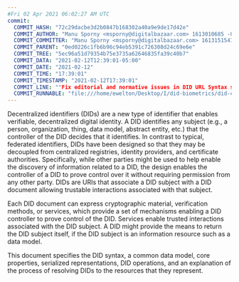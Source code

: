 ```yaml
---
#Fri 02 Apr 2021 06:02:27 AM UTC
commit:
  COMMIT_HASH: "72c29dacbe3d2b0847b168302a40a9e9de17d42e"
  COMMIT_AUTHOR: "Manu Sporny <msporny@digitalbazaar.com> 1613010685 -0500"
  COMMIT_COMMITTER: "Manu Sporny <msporny@digitalbazaar.com> 1613151541 -0500"
  COMMIT_PARENT: "0ed0226c1fb6b96c94eb5391c726308d24c69e6e"
  COMMIT_TREE: "5ec96a51d79354b75e3735a62646835fa39c40b7"
  COMMIT_DATA: "2021-02-12T12:39:01-05:00"
  COMMIT_DATE: "2021-02-12"
  COMMIT_TIME: "17:39:01"
  COMMIT_TIMESTAMP: "2021-02-12T17:39:01"
  COMMIT_LINE: ""Fix editorial and normative issues in DID URL Syntax section."
  COMMIT_RUNNABLE: "file:///home/ewelton/Desktop/I/did-biometrics/did-core-dataset/analysis/gitinfo/72c29dacbe3d2b0847b168302a40a9e9de17d42e/snapshot/index.html"
---
```


<section id="abstract">
<p>
<a>Decentralized identifiers</a> (DIDs) are a new type of identifier that
enables verifiable, decentralized digital identity. A <a>DID</a> identifies any
subject (e.g., a person, organization, thing, data model, abstract entity, etc.)
that the controller of the <a>DID</a> decides that it identifies. In contrast to
typical, federated identifiers, <a>DIDs</a> have been designed so that they may
be decoupled from centralized registries, identity providers, and certificate
authorities. Specifically, while other parties might be used to help enable the
discovery of information related to a <a>DID</a>, the design enables the
controller of a <a>DID</a> to prove control over it without requiring permission
from any other party. <a>DIDs</a> are <a>URIs</a> that associate a <a>DID
subject</a> with a <a>DID document</a> allowing trustable interactions
associated with that subject.
    </p>
<p>
Each <a>DID document</a> can express cryptographic material, <a>verification
methods</a>, or <a>services</a>, which provide a set of mechanisms enabling a
<a>DID controller</a> to prove control of the <a>DID</a>. <a>Services</a> enable
trusted interactions associated with the <a>DID subject</a>. A <a>DID</a> might
provide the means to return the <a>DID subject</a> itself, if the <a>DID
subject</a> is an information resource such as a data model.
    </p>
<p>
This document specifies the DID syntax, a common data model, core properties,
serialized representations, DID operations, and an explanation of the process
of resolving DIDs to the resources that they represent.
    </p>
</section>
